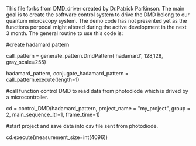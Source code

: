 This file forks from DMD_driver created by Dr.Patrick Parkinson. The main goal is to create the software control system to drive the DMD belong to our quantum microscopy system.
The demo code has not presented yet as the functions porpocal might altered during the active development in the next 3 month.
The general routine to use this code is:

#create hadamard pattern

call_pattern = generate_pattern.DmdPattern('hadamard', 128,128, gray_scale=255)

hadamard_pattern, conjugate_hadamard_pattern = call_pattern.execute(length=1)

#call function control DMD to read data from photodiode which is drived by a microcontroller.

cd = control_DMD(hadamard_pattern, project_name = "my_project", group =  2, main_sequence_itr=1, frame_time=1)

#start project and save data into csv file sent from photodiode.

cd.execute(measurement_size=int(4096))
